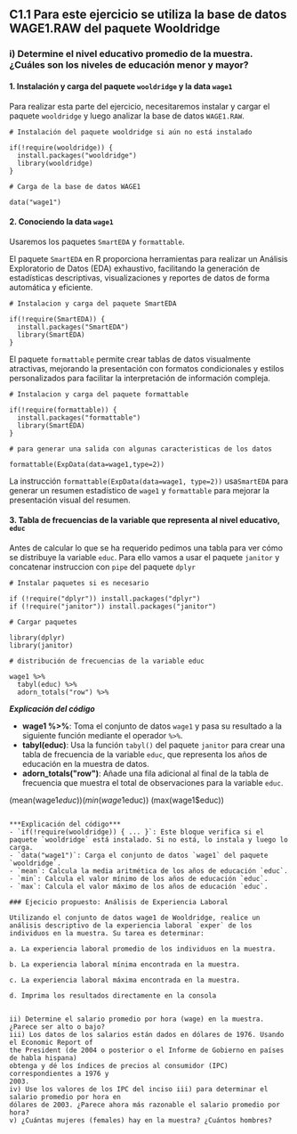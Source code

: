 ## C1.1 Para este ejercicio se utiliza la base de datos WAGE1.RAW del paquete Wooldridge
### i) Determine el nivel educativo promedio de la muestra. ¿Cuáles son los niveles de educación menor y mayor?

#### 1. Instalación y carga del paquete `wooldridge` y la data `wage1`
Para realizar esta parte del ejercicio, necesitaremos instalar y cargar el paquete `wooldridge` y luego analizar la base de datos `WAGE1.RAW`.
```
# Instalación del paquete wooldridge si aún no está instalado

if(!require(wooldridge)) {
  install.packages("wooldridge")
  library(wooldridge)
}
```
```
# Carga de la base de datos WAGE1

data("wage1")
```
#### 2. Conociendo la data `wage1`
Usaremos los paquetes `SmartEDA` y `formattable`.

El paquete `SmartEDA` en R proporciona herramientas para realizar un Análisis Exploratorio de Datos (EDA) exhaustivo, facilitando la generación de estadísticas descriptivas, visualizaciones y reportes de datos de forma automática y eficiente.
```
# Instalacion y carga del paquete SmartEDA

if(!require(SmartEDA)) {
  install.packages("SmartEDA")
  library(SmartEDA)
}
```
El paquete `formattable` permite crear tablas de datos visualmente atractivas, mejorando la presentación con formatos condicionales y estilos personalizados para facilitar la interpretación de información compleja.
```
# Instalacion y carga del paquete formattable

if(!require(formattable)) {
  install.packages("formattable")
  library(SmartEDA)
}
```
```
# para generar una salida con algunas caracteristicas de los datos

formattable(ExpData(data=wage1,type=2))
```
La instrucción `formattable(ExpData(data=wage1, type=2))` usa`SmartEDA` para generar un resumen estadístico de `wage1` y `formattable` para mejorar la presentación visual del resumen.

#### 3. Tabla de frecuencias de la variable que representa al nivel educativo, `educ`
Antes de calcular lo que se ha requerido pedimos una tabla para ver cómo se distribuye la variable `educ`.
Para ello vamos a usar el paquete `janitor` y concatenar instruccion con `pipe` del paquete `dplyr`
```
# Instalar paquetes si es necesario

if (!require("dplyr")) install.packages("dplyr")
if (!require("janitor")) install.packages("janitor")
```
```
# Cargar paquetes

library(dplyr)
library(janitor)
```
```
# distribución de frecuencias de la variable educ

wage1 %>%
  tabyl(educ) %>%
  adorn_totals("row") %>%
```
***Explicación del código***
- **wage1 %>%**: Toma el conjunto de datos `wage1` y pasa su resultado a la siguiente función mediante el operador `%>%`.
- **tabyl(educ)**: Usa la función `tabyl()` del paquete `janitor` para crear una tabla de frecuencia de la variable `educ`, que representa los años de educación en la muestra de datos.
- **adorn_totals("row")**: Añade una fila adicional al final de la tabla de frecuencia que muestra el total de observaciones para la variable `educ`.


(mean(wage1$educ))
(min(wage1$educ))
(max(wage1$educ))
```

***Explicación del código***
- `if(!require(wooldridge)) { ... }`: Este bloque verifica si el paquete `wooldridge` está instalado. Si no está, lo instala y luego lo carga.
- `data("wage1")`: Carga el conjunto de datos `wage1` del paquete `wooldridge`.
- `mean`: Calcula la media aritmética de los años de educación `educ`.
- `min`: Calcula el valor mínimo de los años de educación `educ`.
- `max`: Calcula el valor máximo de los años de educación `educ`.

### Ejecicio propuesto: Análisis de Experiencia Laboral

Utilizando el conjunto de datos wage1 de Wooldridge, realice un análisis descriptivo de la experiencia laboral `exper` de los individuos en la muestra. Su tarea es determinar:

a. La experiencia laboral promedio de los individuos en la muestra.

b. La experiencia laboral mínima encontrada en la muestra.

c. La experiencia laboral máxima encontrada en la muestra.

d. Imprima los resultados directamente en la consola


ii) Determine el salario promedio por hora (wage) en la muestra. ¿Parece ser alto o bajo?
iii) Los datos de los salarios están dados en dólares de 1976. Usando el Economic Report of
the President (de 2004 o posterior o el Informe de Gobierno en países de habla hispana)
obtenga y dé los índices de precios al consumidor (IPC) correspondientes a 1976 y
2003.
iv) Use los valores de los IPC del inciso iii) para determinar el salario promedio por hora en
dólares de 2003. ¿Parece ahora más razonable el salario promedio por hora?
v) ¿Cuántas mujeres (females) hay en la muestra? ¿Cuántos hombres?
